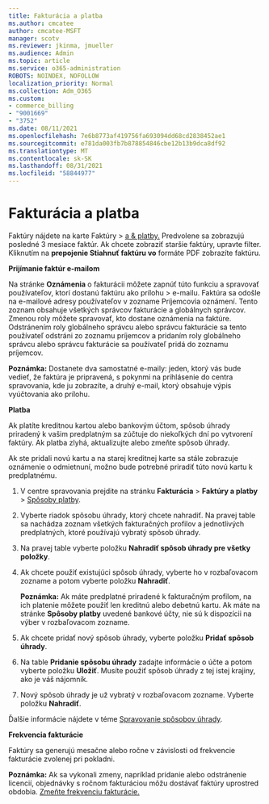 ```yaml
---
title: Fakturácia a platba
ms.author: cmcatee
author: cmcatee-MSFT
manager: scotv
ms.reviewer: jkinma, jmueller
ms.audience: Admin
ms.topic: article
ms.service: o365-administration
ROBOTS: NOINDEX, NOFOLLOW
localization_priority: Normal
ms.collection: Adm_O365
ms.custom:
- commerce_billing
- "9001669"
- "3752"
ms.date: 08/11/2021
ms.openlocfilehash: 7e6b8773af419756fa693094dd68cd2838452ae1
ms.sourcegitcommit: e781da003fb7b878854846cbe12b13b9dca8df92
ms.translationtype: MT
ms.contentlocale: sk-SK
ms.lasthandoff: 08/31/2021
ms.locfileid: "58844977"
---
```

# <a name="billing-and-payment"></a>Fakturácia a platba

Faktúry nájdete na karte Faktúry  >  [a & platby.](https://go.microsoft.com/fwlink/p/?linkid=848039)  Predvolene sa zobrazujú posledné 3 mesiace faktúr.  Ak chcete zobraziť staršie faktúry, upravte filter.  Kliknutím na **prepojenie Stiahnuť faktúru vo** formáte PDF zobrazíte faktúru.

**Prijímanie faktúr e-mailom**

Na stránke **Oznámenia** o fakturácii môžete zapnúť túto funkciu a spravovať používateľov, ktorí dostanú faktúru ako prílohu  >  [](https://go.microsoft.com/fwlink/p/?linkid=853212) e-mailu.  Faktúra sa odošle na e-mailové adresy používateľov v zozname Príjemcovia oznámení. Tento zoznam obsahuje všetkých správcov fakturácie a globálnych správcov.  Zmenou roly môžete spravovať, kto dostane oznámenia na faktúre.  Odstránením roly globálneho správcu alebo správcu fakturácie sa tento používateľ odstráni zo zoznamu príjemcov a pridaním roly globálneho správcu alebo správcu fakturácie sa používateľ pridá do zoznamu príjemcov.

**Poznámka:** Dostanete dva samostatné e-maily: jeden, ktorý vás bude vedieť, že faktúra je pripravená, s pokynmi na prihlásenie do centra spravovania, kde ju zobrazíte, a druhý e-mail, ktorý obsahuje výpis vyúčtovania ako prílohu.

**Platba**

Ak platíte kreditnou kartou alebo bankovým účtom, spôsob úhrady priradený k vašim predplatným sa zúčtuje do niekoľkých dní po vytvorení faktúry. Ak platba zlyhá, aktualizujte alebo zmeňte spôsob úhrady.

Ak ste pridali novú kartu a na starej kreditnej karte sa stále zobrazuje oznámenie o odmietnuní, možno bude potrebné priradiť túto novú kartu k predplatnému.

1. V centre spravovania prejdite na stránku **Fakturácia** > **Faktúry a platby** > [Spôsoby platby](https://go.microsoft.com/fwlink/p/?linkid=2018806).

2. Vyberte riadok spôsobu úhrady, ktorý chcete nahradiť. Na pravej table sa nachádza zoznam všetkých fakturačných profilov a jednotlivých predplatných, ktoré používajú vybratý spôsob úhrady.

3. Na pravej table vyberte položku **Nahradiť spôsob úhrady pre všetky položky**.

4. Ak chcete použiť existujúci spôsob úhrady, vyberte ho v rozbaľovacom zozname a potom vyberte položku **Nahradiť**.

    **Poznámka:** Ak máte predplatné priradené k fakturačným profilom, na ich platenie môžete použiť len kreditnú alebo debetnú kartu. Ak máte na stránke **Spôsoby platby** uvedené bankové účty, nie sú k dispozícii na výber v rozbaľovacom zozname.

5. Ak chcete pridať nový spôsob úhrady, vyberte položku **Pridať spôsob úhrady**.

6. Na table **Pridanie spôsobu úhrady** zadajte informácie o účte a potom vyberte položku **Uložiť**. Musíte použiť spôsob úhrady z tej istej krajiny, ako je váš nájomník.

7. Nový spôsob úhrady je už vybratý v rozbaľovacom zozname. Vyberte položku **Nahradiť**.

Ďalšie informácie nájdete v téme [Spravovanie spôsobov úhrady](https://docs.microsoft.com/microsoft-365/commerce/billing-and-payments/manage-payment-methods).

**Frekvencia fakturácie**

Faktúry sa generujú mesačne alebo ročne v závislosti od frekvencie fakturácie zvolenej pri pokladni.  

**Poznámka:** Ak sa vykonali zmeny, napríklad pridanie alebo odstránenie licencií, objednávky s ročnom fakturáciou môžu dostávať faktúry uprostred obdobia. [Zmeňte frekvenciu fakturácie.](https://docs.microsoft.com/microsoft-365/commerce/billing-and-payments/change-payment-frequency)
